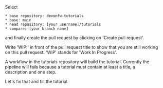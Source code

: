
Select

    * base repository: devonfw-tutorials
    * base: main
    * head repository: [your username]/tutorials
    * compare: [your branch name]

and finally create the pull request by clicking on 'Create pull request'.

Write 'WIP:' in front of the pull request title to show that you are still working on this pull request. 'WIP' stands for 'Work In Progress'.

A workflow in the tutorials repository will build the tutorial. Currently the pipeline will fails because a tutorial must contain at least a title, a description and one step.

Let's fix that and fill the tutorial.